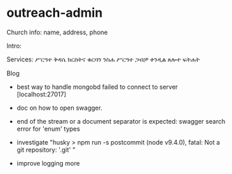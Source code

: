 # outreach-admin


Church info: 
name, address, phone

Intro:

Services: 
ሥርዓተ ቅዳሴ
ክርስትና
ቁርባን
ንስሐ
ሥርዓተ ጋብቻ
ቀንዲል
ጸሎተ ፍትሐት

Blog

- best way to handle mongobd failed to connect to server [localhost:27017] 

- doc on how to open swagger.

- end of the stream or a document separator is expected: swagger search error for 'enum' types

- investigate "husky > npm run -s postcommit (node v9.4.0), fatal: Not a git repository: '.git' "

- improve logging more